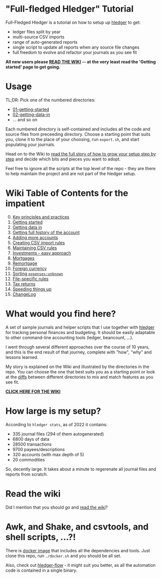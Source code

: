# "Full-fledged Hledger" Tutorial

Full-Fledged Hledger is a tutorial on how to setup up [hledger](https://github.com/simonmichael/hledger) to get:
- ledger files split by year
- multi-source CSV imports
- range of auto-generated reports
- single script to update all reports when any source file changes
- full freedom to evolve and refactor your journals as you see fit

**All new users please [READ THE WIKI](https://github.com/adept/full-fledged-hledger/wiki) -- at the very least read the 'Getting started' page to get going.**

# Usage

TL;DR: Pick one of the numbered directories:

* [01-getting-started](../../tree/master/01-getting-started)
* [02-getting-data-in](../../tree/master/02-getting-data-in)
* ... and so on

Each numbered directory is self-contained and  includes all the code and source files from preceeding directory. Choose a starting point that suits you, clone it to the place of your choosing, run `export.sh`, and start populating your journals. 

Head on to the Wiki to [read the full story of how to grow your setup step by step](https://github.com/adept/full-fledged-hledger/wiki) and decide which bits and pieces you want to adopt.

Feel free to ignore all the scripts at the top level of the repo - they are there to help maintain the project and are not part of the hledger setup.

# Wiki Table of Contents for the impatient

0. [Key principles and practices](https://github.com/adept/full-fledged-hledger/wiki/Key-principles-and-practices)
1. [Getting started](https://github.com/adept/full-fledged-hledger/wiki/Getting-started)
2. [Getting data in](https://github.com/adept/full-fledged-hledger/wiki/Getting-data-in)
3. [Getting full history of the account](https://github.com/adept/full-fledged-hledger/wiki/Getting-full-history-of-the-account)
4. [Adding more accounts](https://github.com/adept/full-fledged-hledger/wiki/Adding-more-accounts)
5. [Creating CSV import rules](https://github.com/adept/full-fledged-hledger/wiki/Creating-CSV-import-rules)
6. [Maintaining CSV rules](https://github.com/adept/full-fledged-hledger/wiki/Maintaining-CSV-rules)
7. [Investments - easy approach](https://github.com/adept/full-fledged-hledger/wiki/Investments-easy-approach)
8. [Mortgages](https://github.com/adept/full-fledged-hledger/wiki/Mortgage)
9. [Remortgage](https://github.com/adept/full-fledged-hledger/wiki/Remortgage)
10. [Foreign currency](https://github.com/adept/full-fledged-hledger/wiki/Foreign-currency)
11. [Sorting `expenses:unknown`](https://github.com/adept/full-fledged-hledger/wiki/Sorting-unknowns)
12. [File-specific rules](https://github.com/adept/full-fledged-hledger/wiki/File-specific-rules)
13. [Tax returns](https://github.com/adept/full-fledged-hledger/wiki/Tax-returns)
14. [Speeding things up](https://github.com/adept/full-fledged-hledger/wiki/Speeding-up)
15. [ChangeLog](https://github.com/adept/full-fledged-hledger/wiki/Changelog)

# What would you find here?

A set of sample journals and helper scripts that I use together with [hledger](http://hledger.org) for tracking personal finances
and budgeting. It should be easily adaptable to other command-line accounting tools (ledger, beancount, ...).

I went through several different approaches over the course of 10 years, and this is the end result of that journey, complete with "how", "why" and lessons learned. 

My story is explained on the Wiki and illustrated by the directories
in the repo. You can choose the one that best suits you as a starting
point or look at the [diffs](../../tree/master/diffs) between
different directories to mix and match features as you see fit.

**[CLICK HERE FOR THE WIKI](https://github.com/adept/full-fledged-hledger/wiki)**

# How large is my setup?

According to `hledger stats`, as of 2022 it contains:

* 335 journal files (294 of them autogenerated)
* 6800 days of data
* 28500 transactions
* 9700 payees/descriptions
* 320 accounts (with max depth of 5)
* 20 commodities

So, decently large. It takes about a minute to regerenate all journal files and reports from scratch.

# Read the wiki

Did I mention that you should go and [read the wiki](https://github.com/adept/full-fledged-hledger/wiki)?

# Awk, and Shake, and csvtools, and shell scripts, ...?!

There is [docker image](https://hub.docker.com/r/dastapov/full-fledged-hledger) that includes all the dependencies and tools. Just clone this repo, run `./docker.sh` and you should be all set.

Also, check out [hledger-flow](https://github.com/apauley/hledger-flow) - it might suit you better, as all the automation code is contained in a single binary.
